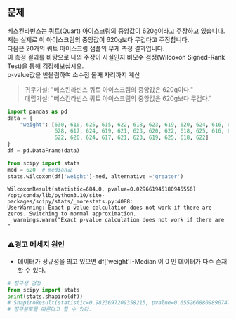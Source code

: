 문제 
--
베스킨라빈스는 쿼트(Quart) 아이스크림의 중앙값이 620g이라고 주장하고 있습니다.   
저는 실제로 이 아이스크림의 중앙값이 620g보다 무겁다고 주장합니다.   
다음은 20개의 쿼트 아이스크림 샘플의 무게 측정 결과입니다.   
이 측정 결과를 바탕으로 나의 주장이 사실인지 비모수 검정(Wilcoxon Signed-Rank Test)을 통해 검정해보십시오.   
p-value값을 반올림하여 소수점 둘째 자리까지 계산  

> 귀무가설: "베스킨라빈스 쿼트 아이스크림의 중앙값은 620g이다."  
> 대립가설: "베스킨라빈스 쿼트 아이스크림의 중앙값은 620g보다 무겁다."

```python
import pandas as pd
data = {
    "weight": [630, 610, 625, 615, 622, 618, 623, 619, 620, 624, 616, 621, 617, 629, 626, 620, 618, 622, 625, 615, 
               628, 617, 624, 619, 621, 623, 620, 622, 618, 625, 616, 629, 620, 624, 617, 621, 623, 619, 625, 618,
               622, 620, 624, 617, 621, 623, 619, 625, 618, 622]
}
df = pd.DataFrame(data)

from scipy import stats 
med = 620  # median값
stats.wilcoxon(df['weight']-med, alternative ='greater')

```
```
WilcoxonResult(statistic=684.0, pvalue=0.029661945180945556)
/opt/conda/lib/python3.10/site-packages/scipy/stats/_morestats.py:4088:
UserWarning: Exact p-value calculation does not work if there are zeros. Switching to normal approximation.
  warnings.warn("Exact p-value calculation does not work if there are "
```
### ⚠️경고 메세지 원인 
* 데이터가 정규성을 띄고 있으면 df['weight']-Median 이 0 인 데이터가 다수 존재할 수 있다.

```python
# 정규성 검정 
from scipy import stats 
print(stats.shapiro(df))
# ShapiroResult(statistic=0.9823697209358215, pvalue=0.6552668809890747)
# 정규분포를 따른다고 할 수 있다. 
```
